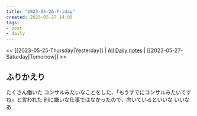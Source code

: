 ```yaml
---
title: "2023-05-26-Friday"
created: 2023-05-27 14:00
tags:
- post
- daily
---
```


<< [[2023-05-25-Thursday|Yesterday]] | [All Daily notes](/tags/daily) | [[2023-05-27-Saturday|Tomorrow]] >>

## ふりかえり

たくさん働いた
コンサルみたいなことをした、「もうすでにコンサルみたいですね」と言われた
別に嫌いな仕事ではなかったので、向いているといいな
いいなあ